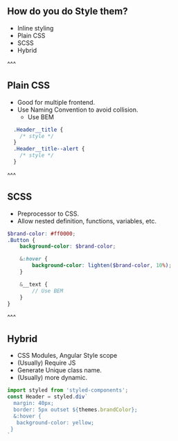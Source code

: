 ## How do you do Style them?

* Inline styling
* Plain CSS
* SCSS
* Hybrid

^^^

## Plain CSS

* Good for multiple frontend.
* Use Naming Convention to avoid collision.
  * Use BEM

```css
  .Header__title {
    /* style */
  }
  .Header__title--alert {
    /* style */
  }
```

^^^

## SCSS

* Preprocessor to CSS.
* Allow nested definition, functions, variables, etc.

```scss
$brand-color: #ff0000;
.Button {
    background-color: $brand-color;

    &:hover {
        background-color: lighten($brand-color, 10%);
    }

    &__text {
        // Use BEM
    }
}
```

^^^

## Hybrid

* CSS Modules, Angular Style scope
* (Usually) Require JS
* Generate Unique class name.
* (Usually) more dynamic.

```jsx
import styled from 'styled-components';
const Header = styled.div`
  margin: 40px;
  border: 5px outset ${themes.brandColor};
  &:hover {
   background-color: yellow;
 }
`
```